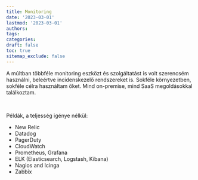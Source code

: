 ```yaml
---
title: Monitoring
date: '2023-03-01'
lastmod: '2023-03-01'
authors:
tags:
categories:
draft: false
toc: true
sitemap_exclude: false
---
```


<div class="bg-secondary-bg rounded px-6 py-6">

A múltban többféle monitoring eszközt és szolgáltatást is volt szerencsém használni, beleértve incidenskezelő
rendszereket is. Sokféle környezetben, sokféle célra használtam őket. Mind on-premise, mind SaaS megoldásokkal találkoztam.

<!--more-->
<br>

Példák, a teljesség igénye nélkül:

- New Relic
- Datadog
- PagerDuty
- CloudWatch
- Prometheus, Grafana
- ELK (Elasticsearch, Logstash, Kibana)
- Nagios and Icinga
- Zabbix

</div>